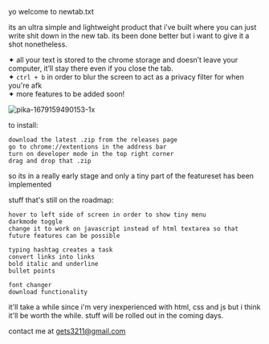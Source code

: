 yo welcome to newtab.txt

its an ultra simple and lightweight product that i’ve built where you can just write shit down in the new tab. its been done better but i want to give it a shot nonetheless.

✦ all your text is stored to the chrome storage and doesn’t leave your computer, it’ll stay there even if you close the tab.\
✦ `ctrl + b` in order to blur the screen to act as a privacy filter for when you're afk\
✦ more features to be added soon!

![pika-1679159490153-1x](https://user-images.githubusercontent.com/79783628/226122256-ede5e954-f7f9-447c-9828-6d003c0c1222.png)

to install:

    download the latest .zip from the releases page
    go to chrome://extentions in the address bar
    turn on developer mode in the top right corner
    drag and drop that .zip

so its in a really early stage and only a tiny part of the featureset has been implemented

stuff that's still on the roadmap:

    hover to left side of screen in order to show tiny menu
    darkmode toggle
    change it to work on javascript instead of html textarea so that future features can be possible

    typing hashtag creates a task
    convert links into links
    bold italic and underline
    bullet points

    font changer
    download functionality

it'll take a while since i'm very inexperienced with html, css and js but i think it'll be worth the while. stuff will be rolled out in the coming days.

contact me at [gets3211@gmail.com](mailto:gets3211@gmail.com)
